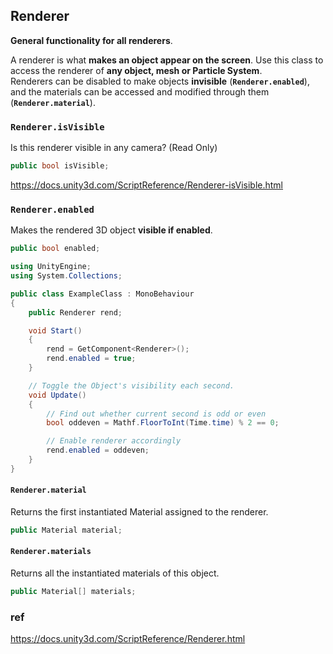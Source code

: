## Renderer
**General functionality for all renderers**.

A renderer is what **makes an object appear on the screen**. Use this class to access the renderer of **any object, mesh or Particle System**. \
Renderers can be disabled to make objects **invisible** (**`Renderer.enabled`**), and the materials can be accessed and modified through them (**`Renderer.material`**).

### `Renderer.isVisible`
Is this renderer visible in any camera? (Read Only)

```cs
public bool isVisible;
```
https://docs.unity3d.com/ScriptReference/Renderer-isVisible.html

### `Renderer.enabled`
Makes the rendered 3D object **visible if enabled**.

```cs
public bool enabled;
```
```cs
using UnityEngine;
using System.Collections;

public class ExampleClass : MonoBehaviour
{
    public Renderer rend;

    void Start()
    {
        rend = GetComponent<Renderer>();
        rend.enabled = true;
    }

    // Toggle the Object's visibility each second.
    void Update()
    {
        // Find out whether current second is odd or even
        bool oddeven = Mathf.FloorToInt(Time.time) % 2 == 0;

        // Enable renderer accordingly
        rend.enabled = oddeven;
    }
}
```

#### `Renderer.material`
Returns the first instantiated Material assigned to the renderer.
```cs
public Material material;
```


#### `Renderer.materials`
Returns all the instantiated materials of this object.

```cs
public Material[] materials;
```


### ref 
https://docs.unity3d.com/ScriptReference/Renderer.html
